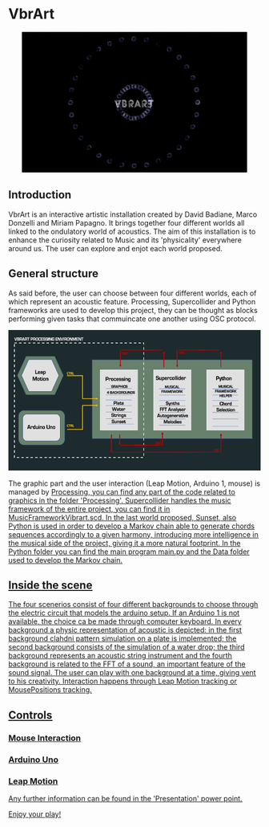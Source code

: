 # VbrArt

<p align ="center" > <img width ="450" height ="280" src = "/readme_images/first.png"> </p>

## Introduction

VbrArt is an interactive artistic installation created by David Badiane, Marco Donzelli and Miriam Papagno. It brings together four different worlds all linked to the ondulatory world of acoustics. The aim of this installation is to enhance the curiosity related to Music and its 'physicality' everywhere around us. 
The user can explore and enjot each world proposed.

## General structure
As said before, the user can choose between four different worlds, each of which represent an acoustic feature. 
Processing, Supercollider and Python frameworks are used to develop this project, they can be thought as blocks performing given tasks that commuincate one another using OSC protocol.
<p align ="center" > <img width ="600" height ="280" src = "/readme_images/blockDiagram.PNG"> </p>
The graphic part and the user interaction (Leap Motion, Arduino 1, mouse) is managed by <u>Processing<u>, you can find any part of the code related to graphics in the folder 'Processing'. 
<u>Supercollider<u> handles the music framework of the entire project, you can find it in MusicFrameworkVibrart.scd.
In the last world proposed, Sunset, also <u>Python<u> is used in order to develop a Markov chain able to generate chords sequences accordingly to a given harmony, introducing more intelligence in the musical side of the project, giving it a more natural footprint. 
In the Python folder  you can find the main program main.py and the Data folder used to develop the Markov chain.

## Inside the scene
The four scenerios consist of four different backgrounds to choose through the electric circuit that models the arduino setup. If an Arduino 1 is not available, the choice ca be made through computer keyboard. In every background a physic representation of acoustic is depicted: in the first background clahdni pattern simulation on a plate is implemented; the second background consists of the simulation of a water drop; the third background represents an acoustic string instrument and the fourth background is related to the FFT of a sound, an important feature of the sound signal.
The user can play with one background at a time, giving vent to his creativity.
Interaction happens through Leap Motion tracking or MousePositions tracking.

## Controls
### Mouse Interaction
### Arduino Uno
### Leap Motion

Any further information can be found in the 'Presentation' power point.

Enjoy your play!
